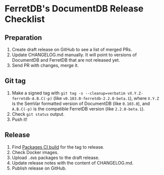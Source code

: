 # FerretDB's DocumentDB Release Checklist

## Preparation

1. Create draft release on GitHub to see a list of merged PRs.
2. Update CHANGELOG.md manually. It will point to versions of DocumentDB and FerretDB that are not released yet.
3. Send PR with changes, merge it.

## Git tag

1. Make a signed tag with `git tag -s --cleanup=verbatim vX.Y.Z-ferretdb-A.B.C(-p)` (like `v0.103.0-ferretdb-2.2.0-beta.1`),
   where `X.Y.Z` is the SemVar formatted version of DocumentDB (like `0.103.0`),
   and `A.B.C(-p)` is the compatible FerretDB version (like `2.2.0-beta.1`).
2. Check `git status` output.
3. Push it!

## Release

1. Find [Packages CI build](https://github.com/FerretDB/documentdb/actions/workflows/ferretdb_packages.yml?query=event%3Apush)
   for the tag to release.
2. Check Docker images.
3. Upload `.deb` packages to the draft release.
4. Update release notes with the content of CHANGELOG.md.
5. Publish release on GitHub.
